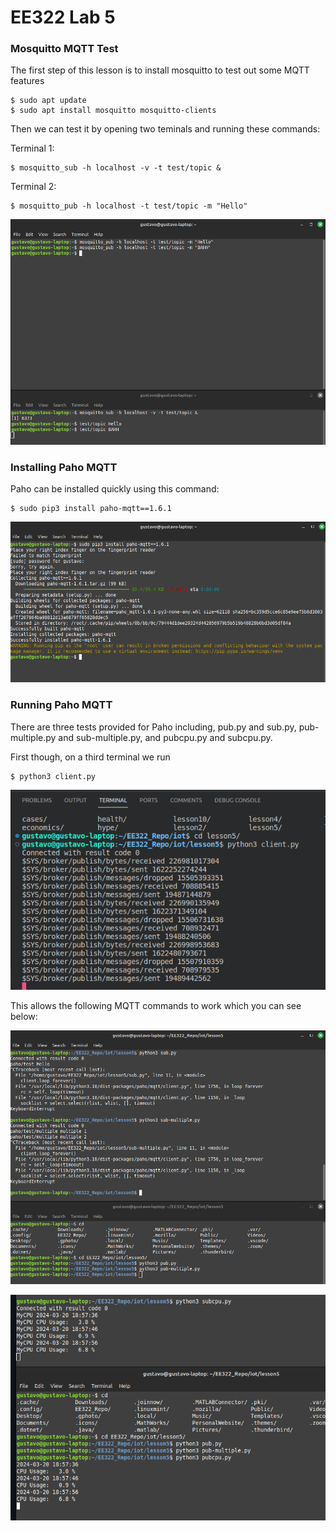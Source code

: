 # EE322 Lab 5

### Mosquitto MQTT Test

The first step of this lesson is to install mosquitto to test out some MQTT features
```
$ sudo apt update
$ sudo apt install mosquitto mosquitto-clients
```
Then we can test it by opening two teminals and running these commands:

Terminal 1:
```
$ mosquitto_sub -h localhost -v -t test/topic &
```

Terminal 2:
```
$ mosquitto_pub -h localhost -t test/topic -m "Hello"
```

![Testing Mosquitto Publishing and Subscribing](/Labs/Lab5/Lab5a.png)

### Installing Paho MQTT

Paho can be installed quickly using this command:
```
$ sudo pip3 install paho-mqtt==1.6.1
```

![Installing Paho MQTT](/Labs/Lab5/Lab5b.png)

### Running Paho MQTT

There are three tests provided for Paho including, pub.py and sub.py, pub-multiple.py and sub-multiple.py, and pubcpu.py and subcpu.py.

First though, on a third terminal we run 
```
$ python3 client.py
```
![Running Client.py on VScode terminal](/Labs/Lab5/Lab5c.png)

This allows the following MQTT commands to work which you can see below:

![sub and sub multiple in use](/Labs/Lab5/Lab5d.png)

![subcpu running](/Labs/Lab5/Lab5e.png)
